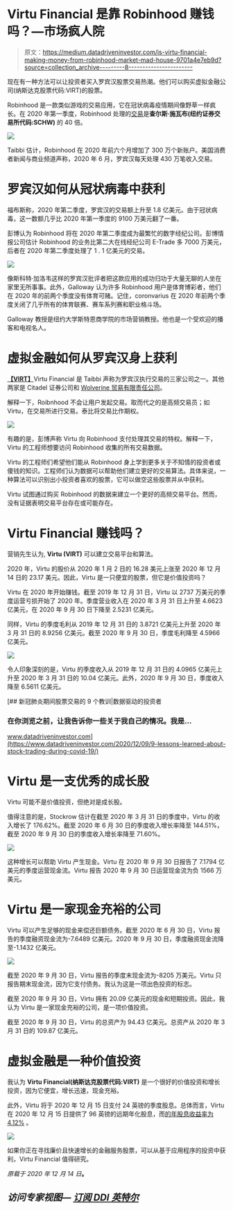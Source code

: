 # Virtu Financial 是靠 Robinhood 赚钱吗？—市场疯人院

> 原文：<https://medium.datadriveninvestor.com/is-virtu-financial-making-money-from-robinhood-market-mad-house-9701a4e7eb9d?source=collection_archive---------8----------------------->

现在有一种方法可以让投资者买入罗宾汉股票交易热潮。他们可以购买虚拟金融公司(纳斯达克股票代码:VIRT)的股票。

Robinhood 是一款类似游戏的交易应用，它在冠状病毒疫情期间像野草一样疯长。在 2020 年第一季度，Robinhood 处理的[交易](https://taibbi.substack.com/p/pandemic-villains-robinhood?token=eyJ1c2VyX2lkIjo2MDA3NDIwLCJwb3N0X2lkIjoyMzA3OTgwNywiXyI6IllCKzUrIiwiaWF0IjoxNjA3NTMyMTc3LCJleHAiOjE2MDc1MzU3NzcsImlzcyI6InB1Yi0xMDQyIiwic3ViIjoicG9zdC1yZWFjdGlvbiJ9.dc7pYI1eVqZEaaznLO4kSZve50Y)是**查尔斯·施瓦布(纽约证券交易所代码:SCHW)** 的 40 倍。

![](img/b986828a9650ec16f9076ed5e20ca010.png)

Taibbi 估计，Robinhood 在 2020 年前六个月增加了 300 万个新账户。美国消费者新闻与商业频道声称，2020 年 6 月，罗宾汉每天处理 430 万笔收入交易。

# 罗宾汉如何从冠状病毒中获利

福布斯称，2020 年第二季度，罗宾汉的交易额上升至 1.8 亿美元。由于冠状病毒，这一数额几乎比 2020 年第一季度的 9100 万美元翻了一番。

彭博认为 Robinhood 将在 2020 年第二季度成为最繁忙的数字经纪公司。彭博情报公司估计 Robinhood 的业务比第二大在线经纪公司 E-Trade 多 7000 万美元，后者在 2020 年第二季度处理了 1 . 1 亿美元的交易。

![](img/7f60c5c1c75338198fba7bd5c1975b39.png)

像斯科特·加洛韦这样的罗宾汉批评者把这款应用的成功归功于大量无聊的人坐在家里无所事事。此外，Galloway 认为许多 Robinhood 用户是体育博彩者，他们在 2020 年的前两个季度没有体育可赌。记住，coronvarius 在 2020 年前两个季度关闭了几乎所有的体育联赛、赛车系列赛和职业格斗场。

Galloway 教授是纽约大学斯特恩商学院的市场营销教授。他也是一个受欢迎的播客和电视名人。

# 虚拟金融如何从罗宾汉身上获利

[**【VIRT】**](https://www.virtu.com/about/)Virtu Financial 是 Taibbi 声称为罗宾汉执行交易的三家公司之一。其他两家是 Citadel 证券公司和 [Wolverine 贸易有限责任公司](https://www.wolve.com/)。

解释一下，Roibnhood 不会让用户发起交易。取而代之的是高频交易员；如 Virtu，在交易所进行交易。泰比将交易比作期权。

![](img/bc8efa77f77272e21ec27f98fb9448f8.png)

有趣的是，彭博声称 Virtu 向 Robinhood 支付处理其交易的特权。解释一下，Virtu 的工程师想要访问 Robinhood 收集的所有交易数据。

Virtu 的工程师们希望他们能从 Robinhood 身上学到更多关于不知情的投资者或傻钱的知识。工程师们认为数据可以帮助他们建立更好的交易算法。具体来说，一种算法可以识别出小投资者喜欢的股票，它可以做空这些股票并从中获利。

Virtu 试图通过购买 Robinhood 的数据来建立一个更好的高频交易平台。然而，没有证据表明交易平台存在或可能存在。

# Virtu Financial 赚钱吗？

营销先生认为, **Virtu (VIRT)** 可以建立交易平台和算法。

2020 年，Virtu 的股价从 2020 年 1 月 2 日的 16.28 美元上涨至 2020 年 12 月 14 日的 23.17 美元。因此，Virtu 是一只便宜的股票，但它是价值投资吗？

Virtu 在 2020 年开始赚钱。截至 2019 年 12 月 31 日，Virtu 以 2737 万美元的季度运营亏损开始了 2020 年。季度营业收入在 2020 年 3 月 31 日上升至 4.6623 亿美元，在 2020 年 9 月 30 日下降至 2.5231 亿美元。

同样，Virtu 的季度毛利从 2019 年 12 月 31 日的 3.8721 亿美元上升至 2020 年 3 月 31 日的 8.9256 亿美元。截至 2020 年 9 月 30 日，季度毛利降至 4.5966 亿美元。

![](img/7d4eb7f928957f57d00c2f71713c39d7.png)

令人印象深刻的是，Virtu 的季度收入从 2019 年 12 月 31 日的 4.0965 亿美元上升至 2020 年 3 月 31 日的 10.04 亿美元。此外，2020 年 9 月 30 日，季度收入降至 6.5611 亿美元。

[](https://www.datadriveninvestor.com/2020/12/09/9-lessons-learned-about-stock-trading-during-covid-19/) [## 新冠肺炎期间股票交易的 9 个教训|数据驱动的投资者

### 在你浏览之前，让我告诉你一些关于我自己的情况。我是…

www.datadriveninvestor.com](https://www.datadriveninvestor.com/2020/12/09/9-lessons-learned-about-stock-trading-during-covid-19/) 

# Virtu 是一支优秀的成长股

Virtu 可能不是价值投资，但绝对是成长股。

值得注意的是，Stockrow 估计在截至 2020 年 3 月 31 日的季度中，Virtu 的收入增长了 176.62%。截至 2020 年 6 月 30 日的季度收入增长率降至 144.51%，截至 2020 年 9 月 30 日的季度收入增长率降至 71.60%。

![](img/8e0fe1e8c840b73116398cf776283ea2.png)

这种增长可以帮助 Virtu 产生现金。Virtu 在 2020 年 9 月 30 日报告了 7.1794 亿美元的季度运营现金流。Virtu 报告 2020 年 9 月 30 日运营现金流为负 1566 万美元。

# Virtu 是一家现金充裕的公司

Virtu 可以产生足够的现金来偿还巨额债务。截至 2020 年 6 月 30 日，Virtu 报告的季度融资现金流为-7.6489 亿美元。2020 年 9 月 30 日，季度融资现金流降至-1.1432 亿美元。

![](img/452e95b3809a46b38ad5aacdb417c221.png)

截至 2020 年 9 月 30 日，Virtu 报告的季度末现金流为-8205 万美元。Virtu 只报告期末现金流，因为它支付债务。我认为这是一项出色投资的标志。

截至 2020 年 9 月 30 日，Virtu 拥有 20.09 亿美元的现金和短期投资。因此，我认为 Virtu 是一家现金充裕的公司，是一项价值投资。

截至 2020 年 9 月 30 日，Virtu 的总资产为 94.43 亿美元。总资产从 2020 年 3 月 31 日的 109.87 亿美元。

# 虚拟金融是一种价值投资

我认为 **Virtu Financial(纳斯达克股票代码:VIRT)** 是一个很好的价值投资和增长投资，因为它便宜，增长迅速，现金充裕。

此外，Virtu 将于 2020 年 12 月 15 日支付 24 英镑的季度股息。总体而言，Virtu 在 2020 年 12 月 15 日提供了 96 英镑的远期年化股息，而[的年股息收益率为 4.12%](https://www.dividend.com/stocks/financials/institutional-financial-service/institutional-brokerage/virt-virtu-financial-inc/) 。

![](img/f2efa1b8144d1fd1a847440c3c18396e.png)

如果你正在寻找廉价且快速增长的金融服务股票，可以从基于应用程序的投资中获利，Virtu Financial 值得研究。

*原载于 2020 年 12 月 14 日*[](https://marketmadhouse.com/is-virtu-financial-making-money-from-robinhood/)**。**

## *访问专家视图— [订阅 DDI 英特尔](https://datadriveninvestor.com/ddi-intel)*